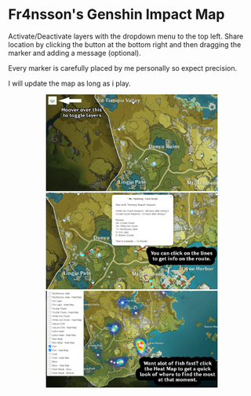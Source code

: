 # Fr4nsson's Genshin Impact Map

Activate/Deactivate layers with the dropdown menu to the top left.
Share location by clicking the button at the bottom right and then dragging the marker and adding a message (optional).

Every marker is carefully placed by me personally so expect precision.

I will update the map as long as i play.

<p align="center">
  <img src="https://raw.githubusercontent.com/Fr4nsson/Fr4nsson.github.io/main/Preview1.png" width="350" title="">
  <img src="https://raw.githubusercontent.com/Fr4nsson/Fr4nsson.github.io/main/Preview2.png" width="350" alt="">
  <img src="https://raw.githubusercontent.com/Fr4nsson/Fr4nsson.github.io/main/Preview3.png" width="350" alt="">
</p>

